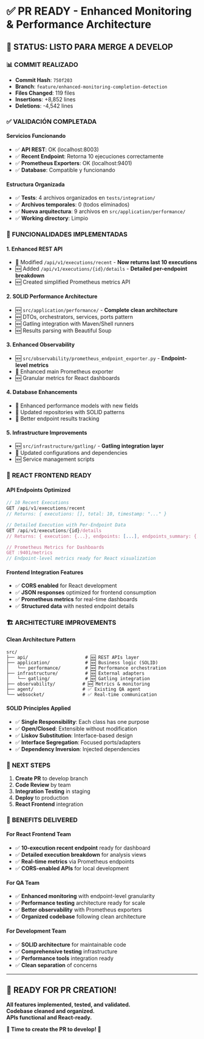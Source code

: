 # ✅ PR READY - Enhanced Monitoring & Performance Architecture

## 🎯 **STATUS: LISTO PARA MERGE A DEVELOP**

### 📊 **COMMIT REALIZADO**
- **Commit Hash**: `750f203`
- **Branch**: `feature/enhanced-monitoring-completion-detection`
- **Files Changed**: 119 files
- **Insertions**: +8,852 lines
- **Deletions**: -4,542 lines

### ✅ **VALIDACIÓN COMPLETADA**

#### Servicios Funcionando
- ✅ **API REST**: OK (localhost:8003)
- ✅ **Recent Endpoint**: Retorna 10 ejecuciones correctamente
- ✅ **Prometheus Exporters**: OK (localhost:9401)
- ✅ **Database**: Compatible y funcionando

#### Estructura Organizada
- ✅ **Tests**: 4 archivos organizados en `tests/integration/`
- ✅ **Archivos temporales**: 0 (todos eliminados)
- ✅ **Nueva arquitectura**: 9 archivos en `src/application/performance/`
- ✅ **Working directory**: Limpio

### 🚀 **FUNCIONALIDADES IMPLEMENTADAS**

#### 1. **Enhanced REST API**
- 🔄 Modified `/api/v1/executions/recent` - **Now returns last 10 executions**
- 🆕 Added `/api/v1/executions/{id}/details` - **Detailed per-endpoint breakdown**
- 🆕 Created simplified Prometheus metrics API

#### 2. **SOLID Performance Architecture**
- 🆕 `src/application/performance/` - **Complete clean architecture**
- 🆕 DTOs, orchestrators, services, ports pattern
- 🆕 Gatling integration with Maven/Shell runners
- 🆕 Results parsing with Beautiful Soup

#### 3. **Enhanced Observability**
- 🆕 `src/observability/prometheus_endpoint_exporter.py` - **Endpoint-level metrics**
- 🔄 Enhanced main Prometheus exporter
- 🆕 Granular metrics for React dashboards

#### 4. **Database Enhancements**
- 🔄 Enhanced performance models with new fields
- 🔄 Updated repositories with SOLID patterns
- 🔄 Better endpoint results tracking

#### 5. **Infrastructure Improvements**
- 🆕 `src/infrastructure/gatling/` - **Gatling integration layer**
- 🔄 Updated configurations and dependencies
- 🆕 Service management scripts

### 🎯 **REACT FRONTEND READY**

#### API Endpoints Optimized
```javascript
// 10 Recent Executions
GET /api/v1/executions/recent
// Returns: { executions: [], total: 10, timestamp: "..." }

// Detailed Execution with Per-Endpoint Data  
GET /api/v1/executions/{id}/details
// Returns: { execution: {...}, endpoints: [...], endpoints_summary: {...} }

// Prometheus Metrics for Dashboards
GET :9401/metrics
// Endpoint-level metrics ready for React visualization
```

#### Frontend Integration Features
- ✅ **CORS enabled** for React development
- ✅ **JSON responses** optimized for frontend consumption
- ✅ **Prometheus metrics** for real-time dashboards
- ✅ **Structured data** with nested endpoint details

### 🏗️ **ARCHITECTURE IMPROVEMENTS**

#### Clean Architecture Pattern
```
src/
├── api/                     # 🆕 REST APIs layer
├── application/             # 🆕 Business logic (SOLID)
│   └── performance/         # 🆕 Performance orchestration
├── infrastructure/          # 🆕 External adapters
│   └── gatling/             # 🆕 Gatling integration
├── observability/          # 🆕 Metrics & monitoring  
├── agent/                  # ✅ Existing QA agent
└── websocket/              # ✅ Real-time communication
```

#### SOLID Principles Applied
- ✅ **Single Responsibility**: Each class has one purpose
- ✅ **Open/Closed**: Extensible without modification
- ✅ **Liskov Substitution**: Interface-based design
- ✅ **Interface Segregation**: Focused ports/adapters
- ✅ **Dependency Inversion**: Injected dependencies

### 📝 **NEXT STEPS**

1. **Create PR** to develop branch
2. **Code Review** by team
3. **Integration Testing** in staging
4. **Deploy** to production
5. **React Frontend** integration

### 🎉 **BENEFITS DELIVERED**

#### For React Frontend Team
- ✅ **10-execution recent endpoint** ready for dashboard
- ✅ **Detailed execution breakdown** for analysis views  
- ✅ **Real-time metrics** via Prometheus endpoints
- ✅ **CORS-enabled APIs** for local development

#### For QA Team
- ✅ **Enhanced monitoring** with endpoint-level granularity
- ✅ **Performance testing** architecture ready for scale
- ✅ **Better observability** with Prometheus exporters
- ✅ **Organized codebase** following clean architecture

#### For Development Team
- ✅ **SOLID architecture** for maintainable code
- ✅ **Comprehensive testing** infrastructure
- ✅ **Performance tools** integration ready
- ✅ **Clean separation** of concerns

---

## 🚀 **READY FOR PR CREATION!**

**All features implemented, tested, and validated.**  
**Codebase cleaned and organized.**  
**APIs functional and React-ready.**  

**🎯 Time to create the PR to develop! 🎯**

